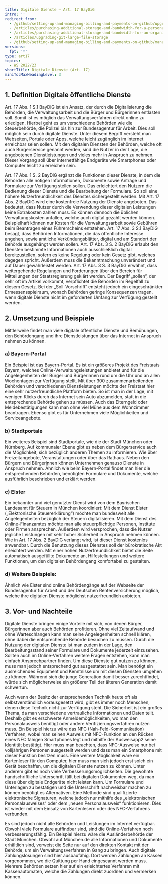 ```yaml
---
title: Digitale Dienste – Art. 17 BayDiG
intro: ''
redirect_from:
  - /github/setting-up-and-managing-billing-and-payments-on-github/upgrading-git-large-file-storage
  - /articles/purchasing-additional-storage-and-bandwidth-for-a-personal-account/
  - /articles/purchasing-additional-storage-and-bandwidth-for-an-organization/
  - /articles/upgrading-git-large-file-storage
  - /github/setting-up-and-managing-billing-and-payments-on-github/managing-billing-for-git-large-file-storage/upgrading-git-large-file-storage
versions:
  fpt: '*'
type: art17
topics:
  - WS 2022/23
shortTitle: Digitale Dienste (Art. 17)
miniTocMaxHeadingLevel: 3
---
```


## 1.	Definition Digitale öffentliche Dienste
Art. 17 Abs. 1 S.1 BayDiG ist ein Ansatz, der durch die Digitalisierung die Behörden, die Verwaltungsarbeit und die Bürger und Bürgerinnen entlasten soll. Somit ist es möglich das Verwaltungsverfahren direkt online zu erledigen. Hierbei geht es um verschiedene Behörden wie die Steuerbehörde, die Polizei bis hin zur Bundesagentur für Arbeit. Dies soll möglich sein durch digitale Dienste. Unter diesem Begriff versteht man Webseiten, Portale oder Apps, welche leicht zugänglich im Internet erreichbar seien sollen. Mit den digitalen Diensten der Behörden, welche oft auch Bürgerservice genannt werden, sind die Nutzer in der Lage, die angebotenen Dienstleistungen und vieles mehr in Anspruch zu nehmen. Dieser Vorgang soll über internetfähige Endgeräte wie Smartphones oder Computer leicht zu erreichen sein.

Art. 17 Abs. 1 S. 2 BayDiG ergänzt die Funktionen dieser Dienste, in dem die Behörden alle nötigen Informationen, Dokumente sowie Anträge und Formulare zur Verfügung stellen sollen. Das erleichtert den Nutzern die Bedienung dieser Dienste und die Bearbeitung der Formulare. So soll eine höhere Nutzerfreundlichkeit des Dienstes sichergestellt werden.
Mit Art. 17 Abs. 2 BayDiG wird eine kostenfreie Nutzung der Dienste angeboten. Das bedeutet, dass Nutzer durch die Verwendung dieser digitalen Leistungen keine Extrakosten zahlen muss. Es können dennoch die üblichen Verwaltungskosten anfallen, welche auch digital gezahlt werden können. Beispielhaft können nur Kosten für die Verwaltungsarbeit sowie Gebühren beim Beantragen eines Führerscheins entstehen.
Art. 17 Abs. 3 S.1 BayDiG besagt, dass Behörden Informationen, die das öffentliche Interesse angehen, sowie amtliche Verkündungsblätter, digital und am Standort der Behörde ausgehängt werden sollen. Art. 17 Abs. 3 S. 2 BayDiG erlaubt den Diensten bestimmte Informationen auch ausschließlich digital bereitzustellen, sofern es keine Regelung oder kein Gesetz gibt, welches dagegen spricht. Außerdem muss die Bekanntmachung unverändert und auf Dauer gewährleistet werden. 
Art. 17 Abs. 3 S. 3 BayDiG erwähnt, dass weitergehende Regelungen und Forderungen über den Bereich für Mitteilungen der Staatsregierung geklärt werden.
Der Begriff „sollen“, der sehr oft im Artikel vorkommt, verpflichtet die Behörden im Regelfall zu diesem Gesetz. Bei der „Soll-Vorschrift“ entsteht jedoch ein eingeschränkter Ermessensspielraum, wonach Behörden geringe Konsequenzen tragen, wenn digitale Dienste nicht im geforderten Umfang zur Verfügung gestellt werden.

## 2.	Umsetzung und Beispiele
Mittlerweile findet man viele digitale öffentliche Dienste und Bemühungen, den Behördengang und ihre Dienstleistungen über das Internet in Anspruch nehmen zu können.

### a)	Bayern-Portal
Ein Beispiel ist das Bayern-Portal. Es ist ein größeres Projekt des Freistaats Bayern, welches Online-Verwaltungsleistungen anbietet und für die Angelegenheiten der Bürger und Bürgerinnen rund um die Uhr und an allen Wochentagen zur Verfügung stellt. Mit über 300 zusammenarbeitenden Behörden und verschiedenen Dienstleistungen möchte der Freistaat hier eine sehr nutzerfreundliche Plattform bieten. So ist man in der Lage, mit wenigen Klicks durch das Internet sein Auto abzumelden, statt in die entsprechende Behörde gehen zu müssen. Auch das Elterngeld oder Meldebestätigungen kann man ohne viel Mühe aus dem Wohnzimmer beantragen. Ebenso gibt es für Unternehmen viele Möglichkeiten und Serviceangebote. 

### b)	Stadtportale
Ein weiteres Beispiel sind Stadtportale, wie die der Stadt München oder Nürnberg. Auf kommunaler Ebene gibt es neben dem Bürgerservice auch die Möglichkeit, sich bezüglich anderen Themen zu informieren. Wie über Freizeitangebote, Veranstaltungen oder über das Rathaus. Neben den Bürgern und Bürgerinnen können Unternehmen genauso Dienste in Anspruch nehmen. Ähnlich wie beim Bayern-Portal findet man hier die entsprechenden Behörden, benötigten Formulare und Dokumente, welche ausführlich beschrieben und erklärt werden. 

### c)	Elster 
Ein bekannter und viel genutzter Dienst wird von dem Bayrischen Landesamt für Steuern in München koordiniert: Mit dem Dienst Elster („Elektronische Steuererklärung“) möchte man bundesweit alle Angelegenheiten bezüglich der Steuern digitalisieren. Mit dem Dienst des Online-Finanzamtes möchte man alle steuerpflichtige Personen, Institute oder Firmen ansprechen. Außerdem wird versprochen, dass die Nutzer jegliche Leistungen mit sehr hoher Sicherheit in Anspruch nehmen können. Wie in Art. 17 Abs. 2 BayDiG verlangt wird, ist dieser Dienst kostenlos anwendbar. Durch die Benutzung dieses Dienstes soll der bürokratische Akt erleichtert werden. Mit einer hohen Nutzerfreundlichkeit bietet die Seite automatisch ausgefüllte Dokumente an, Hilfestellungen und weitere Funktionen, um den digitalen Behördengang komfortabel zu gestalten.

### d)	Weitere Beispiele:
Ähnlich wie Elster sind online Behördengänge auf der Webseite der Bundesagentur für Arbeit und der Deutschen Rentenversicherung möglich, welche ihre digitalen Dienste möglichst nutzerfreundlich anbieten.

## 3.	Vor- und Nachteile
Digitale Dienste bringen einige Vorteile mit sich, von denen Bürger, Bürgerinnen aber auch Behörden profitieren. Ohne viel Zeitaufwand und ohne Warteschlangen kann man seine Angelegenheiten schnell klären, ohne dabei die entsprechende Behörde besuchen zu müssen. Durch die Nutzung der digitalen Dienste ist man zudem in der Lage, den Bearbeitungsstand seiner Formulare und Dokumente jederzeit einzusehen. Sollten auch im Online-Verfahren weitere Fragen entstehen, kann man einfach Ansprechpartner finden.
Um diese Dienste gut nutzen zu können, muss man jedoch entsprechend gut ausgestattet sein. Man benötigt ein ausreichendes  Equipment und Kenntnisse um mit diesen Diensten umgehen zu können. Während sich die junge Generation damit besser zurechtfindet, würde sich möglicherweise ein größerer Teil der älteren Generation damit schwertun.

Auch wenn der Besitz der entsprechenden Technik heute oft als selbstverständlich vorausgesetzt wird, gibt es immer noch Menschen, denen diese Technik nicht zur Verfügung steht. Die Sicherheit ist ein großes Thema, da man verschiedene vertrauliche Informationen und Daten teilt. Deshalb gibt es erschwerte Anmeldemöglichkeiten, wo man den Personalausweis benötigt oder andere Verifizierungsverfahren nutzen muss. Ein Beispiel hierzu wäre das NFC (Nah-Feld-Kommunikation) Verfahren, wobei man seinen Ausweis mit NFC-Funktion an den Rücken eines NFC fähigen Smartphones legt und mithilfe der Ausweisapp2 seine Identität bestätigt. Hier muss man beachten, dass NFC-Ausweise nur bei volljährigen Personen ausgestellt werden und dass man ein Smartphone mit dieser Funktion besitzen muss. Eine weitere Möglichkeit wäre ein Kartenleser für den Computer, hier muss man sich jedoch erst solch ein Gerät beschaffen, um die digitalen Dienste nutzen zu können. 
Unter anderem gibt es noch viele Verbesserungsmöglichkeiten. Die gewohnte handschriftliche Unterschrift fällt bei digitalen Dokumenten weg, da man diese über digitale Endgeräte nicht leisten kann. Um Formulare und Unterlagen zu bestätigen und die Unterschrift nachweisbar machen zu können benötigt es Alternativen. Eine Methode sind qualifizierte elektronische Signaturen, welche jedoch nur mithilfe des „elektronischen Personalausweises“ oder dem „neuen Personalausweis“ funktionieren. Dies ist wieder mit dem Einsatz von Kartenlesern oder des NFC-Verfahrens verbunden. 

Es sind jedoch nicht alle Behörden und Leistungen im Internet verfügbar. Obwohl viele Formulare auffindbar sind, sind die Online-Verfahren noch verbesserungsfähig. Ein Beispiel hierzu wäre die Ausländerbehörde der Stadt München. Obwohl auf München.de alle Informationen und Dokumente erhältlich sind, verweist die Seite nur auf den direkten Kontakt mit der Behörde, um ein Verwaltungsverfahren in Gang zu bringen. Auch digitale Zahlungslösungen sind hier ausbaufähig. Dort werden Zahlungen an Kassen vorgenommen, wo die Quittung per Hand eingescannt werden muss. Mehrere Behörden setzen hier auf ein erleichtertes Verfahren mit Kassenautomaten, welche die Zahlungen direkt zuordnen und vermerken können.

